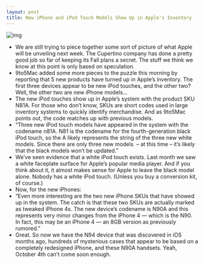 ```yaml
---
layout: post
title: New iPhone and iPod Touch Models Show Up in Apple's Inventory
---
```

![img](http://media.idownloadblog.com/wp-content/uploads/2011/09/iPhone-4-on-table1-e1316788519726.jpeg)
* We are still trying to piece together some sort of picture of what Apple will be unveiling next week. The Cupertino company has done a pretty good job so far of keeping its Fall plans a secret. The stuff we think we know at this point is only based on speculation.
* 9to5Mac added some more pieces to the puzzle this morning by reporting that 5 new products have turned up in Apple’s inventory. The first three devices appear to be new iPod touches, and the other two? Well, the other two are new iPhone models…
* The new iPod touches show up in Apple’s system with the product SKU N81A. For those who don’t know, SKUs are short codes used in large inventory systems to quickly identify merchandise. And as 9to5Mac points out, the code matches up with previous models.
* “Three new iPod touch models have appeared in the system with the codename n81A. N81 is the codename for the fourth-generation black iPod touch, so the A likely represents the string of the three new white models. Since there are only three new models  – at this time – it’s likely that the black models won’t be updated.”
* We’ve seen evidence that a white iPod touch exists. Last month we saw a white faceplate surface for Apple’s popular media player. And if you think about it, it almost makes sense for Apple to leave the black model alone. Nobody has a white iPod touch. (Unless you buy a conversion kit, of course.)
* Now, for the new iPhones:
* “Even more interesting are the two new iPhone SKUs that have showed up in the system. The catch is that these two SKUs are actually marked as tweaked iPhone 4s. The new device’s codename is N90A and this represents very minor changes from the iPhone 4 — which is the N90. In fact, this may be an iPhone 4 — an 8GB version as previously rumored.”
* Great. So now we have the N94 device that was discovered in iOS months ago, hundreds of mysterious cases that appear to be based on a completely redesigned iPhone, and these N90A handsets. Yeah, October 4th can’t come soon enough.

